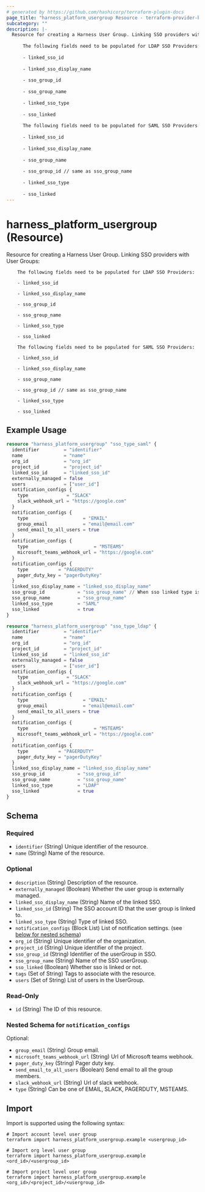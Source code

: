 ```yaml
---
# generated by https://github.com/hashicorp/terraform-plugin-docs
page_title: "harness_platform_usergroup Resource - terraform-provider-harness"
subcategory: ""
description: |-
  Resource for creating a Harness User Group. Linking SSO providers with User Groups:
  
      The following fields need to be populated for LDAP SSO Providers:
  
      - linked_sso_id
  
      - linked_sso_display_name
  
      - sso_group_id
  
      - sso_group_name
  
      - linked_sso_type
  
      - sso_linked
  
      The following fields need to be populated for SAML SSO Providers:
  
      - linked_sso_id
  
      - linked_sso_display_name
  
      - sso_group_name
  
      - sso_group_id // same as sso_group_name
  
      - linked_sso_type
  
      - sso_linked
---
```


# harness_platform_usergroup (Resource)

Resource for creating a Harness User Group. Linking SSO providers with User Groups:

		The following fields need to be populated for LDAP SSO Providers:
		
		- linked_sso_id
		
		- linked_sso_display_name
		
		- sso_group_id
		
		- sso_group_name
		
		- linked_sso_type
		
		- sso_linked
		
		The following fields need to be populated for SAML SSO Providers:
		
		- linked_sso_id
		
		- linked_sso_display_name
		
		- sso_group_name
		
		- sso_group_id // same as sso_group_name
		
		- linked_sso_type
		
		- sso_linked

## Example Usage

```terraform
resource "harness_platform_usergroup" "sso_type_saml" {
  identifier         = "identifier"
  name               = "name"
  org_id             = "org_id"
  project_id         = "project_id"
  linked_sso_id      = "linked_sso_id"
  externally_managed = false
  users              = ["user_id"]
  notification_configs {
    type              = "SLACK"
    slack_webhook_url = "https://google.com"
  }
  notification_configs {
    type                    = "EMAIL"
    group_email             = "email@email.com"
    send_email_to_all_users = true
  }
  notification_configs {
    type                        = "MSTEAMS"
    microsoft_teams_webhook_url = "https://google.com"
  }
  notification_configs {
    type           = "PAGERDUTY"
    pager_duty_key = "pagerDutyKey"
  }
  linked_sso_display_name = "linked_sso_display_name"
  sso_group_id            = "sso_group_name" // When sso linked type is saml sso_group_id is same as sso_group_name
  sso_group_name          = "sso_group_name"
  linked_sso_type         = "SAML"
  sso_linked              = true
}

resource "harness_platform_usergroup" "sso_type_ldap" {
  identifier         = "identifier"
  name               = "name"
  org_id             = "org_id"
  project_id         = "project_id"
  linked_sso_id      = "linked_sso_id"
  externally_managed = false
  users              = ["user_id"]
  notification_configs {
    type              = "SLACK"
    slack_webhook_url = "https://google.com"
  }
  notification_configs {
    type                    = "EMAIL"
    group_email             = "email@email.com"
    send_email_to_all_users = true
  }
  notification_configs {
    type                        = "MSTEAMS"
    microsoft_teams_webhook_url = "https://google.com"
  }
  notification_configs {
    type           = "PAGERDUTY"
    pager_duty_key = "pagerDutyKey"
  }
  linked_sso_display_name = "linked_sso_display_name"
  sso_group_id            = "sso_group_id"
  sso_group_name          = "sso_group_name"
  linked_sso_type         = "LDAP"
  sso_linked              = true
}
```

<!-- schema generated by tfplugindocs -->
## Schema

### Required

- `identifier` (String) Unique identifier of the resource.
- `name` (String) Name of the resource.

### Optional

- `description` (String) Description of the resource.
- `externally_managed` (Boolean) Whether the user group is externally managed.
- `linked_sso_display_name` (String) Name of the linked SSO.
- `linked_sso_id` (String) The SSO account ID that the user group is linked to.
- `linked_sso_type` (String) Type of linked SSO.
- `notification_configs` (Block List) List of notification settings. (see [below for nested schema](#nestedblock--notification_configs))
- `org_id` (String) Unique identifier of the organization.
- `project_id` (String) Unique identifier of the project.
- `sso_group_id` (String) Identifier of the userGroup in SSO.
- `sso_group_name` (String) Name of the SSO userGroup.
- `sso_linked` (Boolean) Whether sso is linked or not.
- `tags` (Set of String) Tags to associate with the resource.
- `users` (Set of String) List of users in the UserGroup.

### Read-Only

- `id` (String) The ID of this resource.

<a id="nestedblock--notification_configs"></a>
### Nested Schema for `notification_configs`

Optional:

- `group_email` (String) Group email.
- `microsoft_teams_webhook_url` (String) Url of Microsoft teams webhook.
- `pager_duty_key` (String) Pager duty key.
- `send_email_to_all_users` (Boolean) Send email to all the group members.
- `slack_webhook_url` (String) Url of slack webhook.
- `type` (String) Can be one of EMAIL, SLACK, PAGERDUTY, MSTEAMS.

## Import

Import is supported using the following syntax:

```shell
# Import account level user group
terraform import harness_platform_usergroup.example <usergroup_id>

# Import org level user group
terraform import harness_platform_usergroup.example <ord_id>/<usergroup_id>

# Import project level user group
terraform import harness_platform_usergroup.example <org_id>/<project_id>/<usergroup_id>
```
